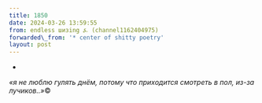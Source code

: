 ```yaml
---
title: 1850
date: 2024-03-26 13:59:55
from: endless шизing ⍼ (channel1162404975)
forwarded\_from: '* center of shitty poetry'
layout: post
---
```


* 
*«я не люблю гулять днём, потому что приходится смотреть в пол, из-за лучиков..»*©
